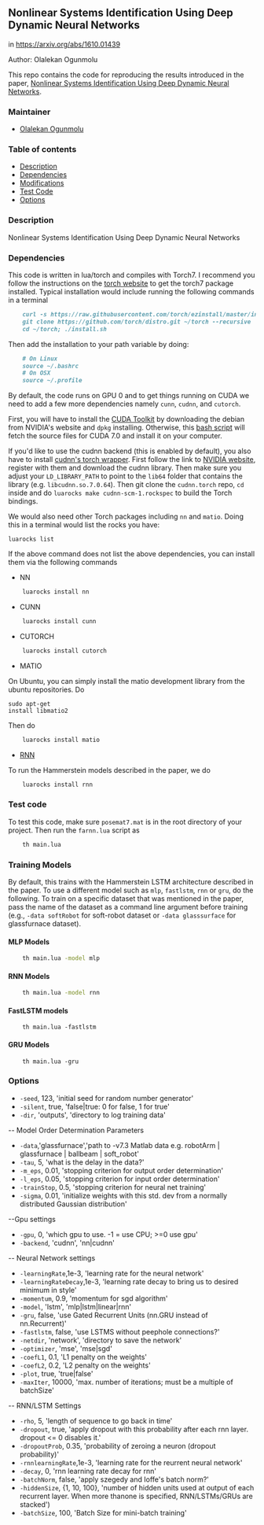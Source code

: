 ## Nonlinear Systems Identification Using Deep Dynamic Neural Networks
 in https://arxiv.org/abs/1610.01439

Author: Olalekan Ogunmolu         

This repo contains the code for reproducing the results introduced in the paper, [Nonlinear Systems Identification Using Deep Dynamic Neural Networks](http://ecs.utdallas.edu/~opo140030/vitae.html).

### Maintainer

- [Olalekan Ogunmolu](http://ecs.utdallas.edu/~olalekan.ogunmolu) 

### Table of contents
- [Description](#description)
- [Dependencies](#Dependencies)
- [Modifications](#modifications)
- [Test Code](#test-code)
- [Options](#options)


### Description
Nonlinear Systems Identification Using Deep Dynamic Neural Networks

### Dependencies

This code is written in lua/torch and compiles with Torch7. I recommend you follow the instructions on the [torch website](http://torch.ch/docs/getting-started.html) to get the torch7 package installed. Typical installation would include running the following  commands in a terminal

```markdown
	curl -s https://raw.githubusercontent.com/torch/ezinstall/master/install-deps | bash
	git clone https://github.com/torch/distro.git ~/torch --recursive
	cd ~/torch; ./install.sh
```

Then add the installation to your path variable by doing:

```markdown
	# On Linux
	source ~/.bashrc
	# On OSX
	source ~/.profile
```

By default, the code runs on GPU 0 and to get things running on CUDA we need to add a few more dependencies namely `cunn`, `cudnn`, and `cutorch`. 

First, you will have to install the [CUDA Toolkit](https://developer.nvidia.com/cuda-toolkit) by downloading the debian from NVIDIA's website and `dpkg` installing. Otherwise, this [bash script](/cuda.sh) will fetch the source files for CUDA 7.0 and install it on your computer.

If you'd like to use the cudnn backend (this is enabled by default), you also have to install [cudnn's torch wrapper](https://github.com/soumith/cudnn.torch). First follow the link to [NVIDIA website](https://developer.nvidia.com/cuDNN), register with them and download the cudnn library. Then make sure you adjust your `LD_LIBRARY_PATH` to point to the `lib64` folder that contains the library (e.g. `libcudnn.so.7.0.64`). Then git clone the `cudnn.torch` repo, `cd` inside and do `luarocks make cudnn-scm-1.rockspec` to build the Torch bindings.

We would also need other Torch packages including `nn` and `matio`. Doing this in a terminal would list the rocks you have:

<pre><code class="Terminal">luarocks list</code></pre>

If the above command does not list the above dependencies, you can install them via the following commands

- NN

```bash
	luarocks install nn
```

- CUNN

```bash
	luarocks install cunn
```

- CUTORCH

```bash
	luarocks install cutorch
```

- MATIO

On Ubuntu, you can simply install the matio  development library from the ubuntu repositories. Do <pre><code class="Terminal">sudo apt-get install libmatio2</code></pre>

Then do

```bash
	luarocks install matio
```

- [RNN](https://github.com/Element-Research/rnn)

To run the Hammerstein models described in the paper, we do

```bash
	luarocks install rnn
```

### Test code

To test this code, make sure `posemat7.mat`	 is in the root directory of your project. Then run the `farnn.lua` script as

```bash
	th main.lua
```

### Training Models
By default, this trains with the Hammerstein LSTM architecture described in the paper. 
To use a different model such as `mlp`, `fastlstm`, `rnn` or `gru`, do the following. To train on a specific dataset that was mentioned in the paper, pass the name of the dataset as a command line argument before training (e.g., `-data softRobot` for soft-robot dataset or `-data glasssurface` for glassfurnace dataset).

#### MLP Models

```bash
	th main.lua -model mlp
```

#### RNN Models
```bash
	th main.lua -model rnn
```

#### FastLSTM models
```
	th main.lua -fastlstm
```

#### GRU Models

```
	th main.lua -gru
```

### Options
	
* `-seed`, 123, 'initial seed for random number generator'
* `-silent`, true, 'false|true: 0 for false, 1 for true'
* `-dir`, 'outputs', 'directory to log training data'

-- Model Order Determination Parameters
* `-data`,'glassfurnace','path to -v7.3 Matlab data e.g. robotArm | glassfurnace | ballbeam | soft_robot'
* `-tau`, 5, 'what is the delay in the data?'
* `-m_eps`, 0.01, 'stopping criterion for output order determination'
* `-l_eps`, 0.05, 'stopping criterion for input order determination'
* `-trainStop`, 0.5, 'stopping criterion for neural net training'
* `-sigma`, 0.01, 'initialize weights with this std. dev from a normally distributed Gaussian distribution'

--Gpu settings
* `-gpu`, 0, 'which gpu to use. -1 = use CPU; >=0 use gpu'
* `-backend`, 'cudnn', 'nn|cudnn'

-- Neural Network settings
* `-learningRate`,1e-3, 'learning rate for the neural network'
* `-learningRateDecay`,1e-3, 'learning rate decay to bring us to desired minimum in style'
* `-momentum`, 0.9, 'momentum for sgd algorithm'
* `-model`, 'lstm', 'mlp|lstm|linear|rnn'
* `-gru`, false, 'use Gated Recurrent Units (nn.GRU instead of nn.Recurrent)'
* `-fastlstm`, false, 'use LSTMS without peephole connections?'
* `-netdir`, 'network', 'directory to save the network'
* `-optimizer`, 'mse', 'mse|sgd'
* `-coefL1`,   0.1, 'L1 penalty on the weights'
* `-coefL2`,  0.2, 'L2 penalty on the weights'
* `-plot`, true, 'true|false'
* `-maxIter`, 10000, 'max. number of iterations; must be a multiple of batchSize'

-- RNN/LSTM Settings 
* `-rho`, 5, 'length of sequence to go back in time'
* `-dropout`, true, 'apply dropout with this probability after each rnn layer. dropout <= 0 disables it.'
* `-dropoutProb`, 0.35, 'probability of zeroing a neuron (dropout probability)'
* `-rnnlearningRate`,1e-3, 'learning rate for the reurrent neural network'
* `-decay`, 0, 'rnn learning rate decay for rnn'
* `-batchNorm`, false, 'apply szegedy and Ioffe\'s batch norm?'
* `-hiddenSize`, {1, 10, 100}, 'number of hidden units used at output of each recurrent layer. When more thanone is specified, RNN/LSTMs/GRUs are stacked')
* `-batchSize`, 100, 'Batch Size for mini-batch training'
